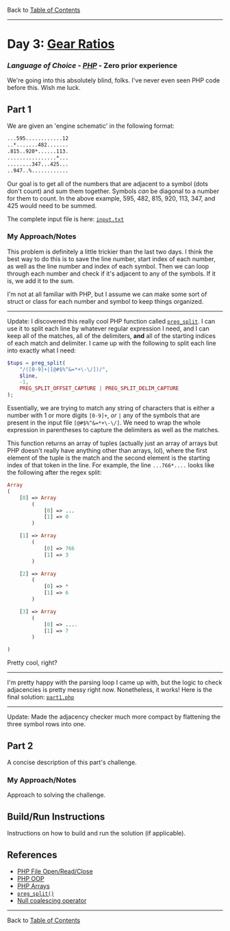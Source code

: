 Back to [Table of Contents](../README.md#table-of-contents)

---

# Day 3: [Gear Ratios](https://adventofcode.com/2023/day/3)

### *Language of Choice - [PHP](https://www.php.net/)* - Zero prior experience

We're going into this absolutely blind, folks. I've never even seen PHP code before this. Wish me luck.

## Part 1

We are given an 'engine schematic' in the following format:
```txt
...595............12
..*.......482.......
.815..920*......113.
................*...
........347...425...
..947..%............
```
Our goal is to get all of the numbers that are adjacent to a symbol (dots don't count)
and sum them together. Symbols *can* be diagonal to a number for them to count. In the
above example, 595, 482, 815, 920, 113, 347, and 425 would need to be summed.

The complete input file is here: [`input.txt`](input.txt)

### My Approach/Notes

This problem is definitely a little trickier than the last two days. I think the best
way to do this is to save the line number, start index of each number, as 
well as the line number and index of each symbol. Then we can loop through each number
and check if it's adjacent to any of the symbols. If it is, we add it to the sum.

I'm not at all familiar with PHP, but I assume we can make some sort of struct or class
for each number and symbol to keep things organized.

---

Update: I discovered this really cool PHP function called
[`preg_split`](https://www.php.net/manual/en/function.preg-split.php). I can
use it to split each line by whatever regular expression I need, and I can keep
all of the matches, all of the delimiters, **and** all of the starting indices
of each match and delimiter. I came up with the following to split each line into
exactly what I need:
```php
$tups = preg_split(
    "/([0-9]+|[@#$%^&=*+\-\/])/",
    $line,
    -1,
    PREG_SPLIT_OFFSET_CAPTURE | PREG_SPLIT_DELIM_CAPTURE
);
```
Essentially, we are trying to match any string of characters that is either a number with 1 or more digits `[0-9]+`, *or* `|` any of the symbols that are present in the input file `[@#$%^&=*+\-\/]`. We need to wrap the whole expression in parentheses to capture the delimiters as well as the matches.

This function returns an array of tuples (actually just an array of arrays but PHP doesn't really have anything other than arrays, lol), where the first element of the tuple is the match and the second element is the starting index of that token in the line. For example, the line `...766*....` looks like the following after the regex split:
```php
Array
(
    [0] => Array
        (
            [0] => ...
            [1] => 0
        )

    [1] => Array
        (
            [0] => 766
            [1] => 3
        )

    [2] => Array
        (
            [0] => *
            [1] => 6
        )

    [3] => Array
        (
            [0] => ....
            [1] => 7
        )

)
```
Pretty cool, right?

---

I'm pretty happy with the parsing loop I came up with, but the logic to check
adjacencies is pretty messy right now. Nonetheless, it works! Here is the final
solution: [`part1.php`](part1.php)

---

Update: Made the adjacency checker much more compact by flattening the three symbol rows into one.

## Part 2

A concise description of this part's challenge.

### My Approach/Notes

Approach to solving the challenge.

## Build/Run Instructions

Instructions on how to build and run the solution (if applicable).

## References

- [PHP File Open/Read/Close](https://www.w3schools.com/php/php_file_open.asp)
- [PHP OOP](https://www.php.net/manual/en/language.oop5.basic.php)
- [PHP Arrays](https://www.php.net/manual/en/language.types.array.php)
- [`preg_split()`](https://www.php.net/manual/en/function.preg-split.php)
- [Null coalescing operator](https://www.php.net/manual/en/migration70.new-features.php#migration70.new-features.null-coalesce-op)

---

Back to [Table of Contents](../README.md#table-of-contents)

